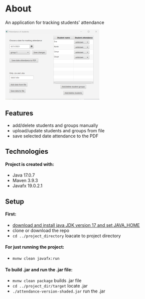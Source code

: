 # About

An application for tracking students' attendance

<img src="images/uploadingData.png" height="60%" width ="60%">

## Features
* add/delete students and groups manually
* upload/update students and groups from file
* save selected date attendance to the PDF

## Technologies
#### Project is created with:

* Java 17.0.7
* Maven 3.9.3
* Javafx 19.0.2.1
	
## Setup
#### First:

* [download and install java JDK version 17 and set JAVA_HOME](https://docs.oracle.com/cd/E19182-01/821-0917/inst_jdk_javahome_t/index.html)
* clone or download the repo
* `cd ../project_directory` loacate to project directory

#### For just running the project:

* `mvnw clean javafx:run`

#### To build .jar and run the .jar file:

* `mvnw clean package` builds .jar file
* `cd ../project_dir/target` locate .jar
* `./attendance-version-shaded.jar` run the .jar
